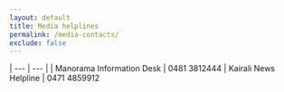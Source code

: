 ```yaml
---
layout: default
title: Media helplines
permalink: /media-contacts/
exclude: false
---
```


| --- | --- |
| Manorama Information Desk | 0481 3812444
| Kairali News Helpline | 0471 4859912
